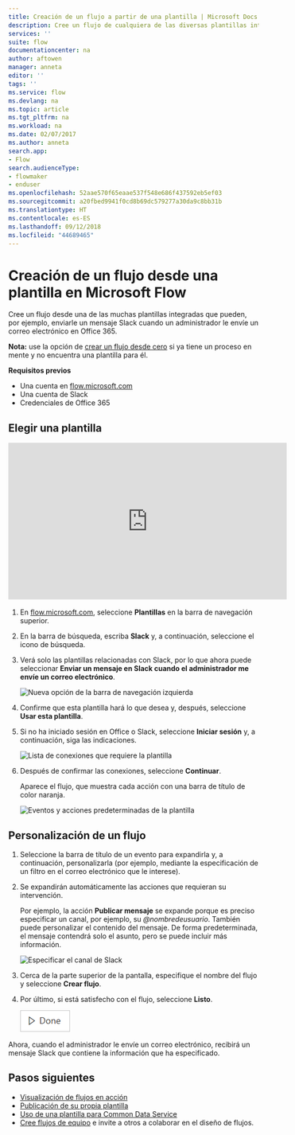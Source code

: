 ```yaml
---
title: Creación de un flujo a partir de una plantilla | Microsoft Docs
description: Cree un flujo de cualquiera de las diversas plantillas integradas.
services: ''
suite: flow
documentationcenter: na
author: aftowen
manager: anneta
editor: ''
tags: ''
ms.service: flow
ms.devlang: na
ms.topic: article
ms.tgt_pltfrm: na
ms.workload: na
ms.date: 02/07/2017
ms.author: anneta
search.app:
- Flow
search.audienceType:
- flowmaker
- enduser
ms.openlocfilehash: 52aae570f65eaae537f548e686f437592eb5ef03
ms.sourcegitcommit: a20fbed9941f0cd8b69dc579277a30da9c8bb31b
ms.translationtype: HT
ms.contentlocale: es-ES
ms.lasthandoff: 09/12/2018
ms.locfileid: "44689465"
---
```

# <a name="create-a-flow-from-a-template-in-microsoft-flow"></a>Creación de un flujo desde una plantilla en Microsoft Flow
Cree un flujo desde una de las muchas plantillas integradas que pueden, por ejemplo, enviarle un mensaje Slack cuando un administrador le envíe un correo electrónico en Office 365.

**Nota:** use la opción de [crear un flujo desde cero](get-started-logic-flow.md) si ya tiene un proceso en mente y no encuentra una plantilla para él.

**Requisitos previos**

* Una cuenta en [flow.microsoft.com](https://flow.microsoft.com)
* Una cuenta de Slack
* Credenciales de Office 365

## <a name="choose-a-template"></a>Elegir una plantilla
<iframe width="560" height="315" src="https://www.youtube.com/embed/ZJK8cYdjAic?list=PL8nfc9haGeb55I9wL9QnWyHp3ctU2_ThF" frameborder="0" allowfullscreen></iframe>

1. En [flow.microsoft.com](https://flow.microsoft.com), seleccione **Plantillas** en la barra de navegación superior.
2. En la barra de búsqueda, escriba **Slack** y, a continuación, seleccione el icono de búsqueda.
3. Verá solo las plantillas relacionadas con Slack, por lo que ahora puede seleccionar **Enviar un mensaje en Slack cuando el administrador me envíe un correo electrónico**.
   
    ![Nueva opción de la barra de navegación izquierda](./media/get-started-logic-template/select-template.png)
4. Confirme que esta plantilla hará lo que desea y, después, seleccione **Usar esta plantilla**.
5. Si no ha iniciado sesión en Office o Slack, seleccione **Iniciar sesión** y, a continuación, siga las indicaciones.
   
    ![Lista de conexiones que requiere la plantilla](./media/get-started-logic-template/confirm-connections.png)
6. Después de confirmar las conexiones, seleccione **Continuar**.
   
    Aparece el flujo, que muestra cada acción con una barra de título de color naranja.
   
    ![Eventos y acciones predeterminadas de la plantilla](./media/get-started-logic-template/template-default.png)

## <a name="customize-your-flow"></a>Personalización de un flujo
1. Seleccione la barra de título de un evento para expandirla y, a continuación, personalizarla (por ejemplo, mediante la especificación de un filtro en el correo electrónico que le interese).
2. Se expandirán automáticamente las acciones que requieran su intervención.
   
    Por ejemplo, la acción **Publicar mensaje** se expande porque es preciso especificar un canal, por ejemplo, su *\@nombredeusuario*. También puede personalizar el contenido del mensaje. De forma predeterminada, el mensaje contendrá solo el asunto, pero se puede incluir más información.
   
    ![Especificar el canal de Slack](./media/get-started-logic-template/specify-keyword.png)
3. Cerca de la parte superior de la pantalla, especifique el nombre del flujo y seleccione **Crear flujo**.
4. Por último, si está satisfecho con el flujo, seleccione **Listo**.
   
    ![Botón Listo](./media/get-started-logic-template/done.png)

Ahora, cuando el administrador le envíe un correo electrónico, recibirá un mensaje Slack que contiene la información que ha especificado.

## <a name="next-steps"></a>Pasos siguientes
* [Visualización de flujos en acción](see-a-flow-run.md)
* [Publicación de su propia plantilla](publish-a-template.md)
* [Uso de una plantilla para Common Data Service](common-data-model-intro.md)
* [Cree flujos de equipo](create-team-flows.md) e invite a otros a colaborar en el diseño de flujos.

